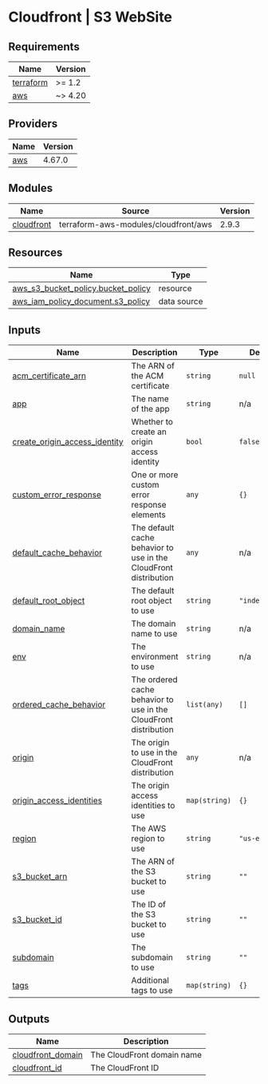 # Cloudfront | S3 WebSite

<!-- BEGINNING OF PRE-COMMIT-TERRAFORM DOCS HOOK -->
## Requirements

| Name | Version |
|------|---------|
| <a name="requirement_terraform"></a> [terraform](#requirement\_terraform) | >= 1.2 |
| <a name="requirement_aws"></a> [aws](#requirement\_aws) | ~> 4.20 |

## Providers

| Name | Version |
|------|---------|
| <a name="provider_aws"></a> [aws](#provider\_aws) | 4.67.0 |

## Modules

| Name | Source | Version |
|------|--------|---------|
| <a name="module_cloudfront"></a> [cloudfront](#module\_cloudfront) | terraform-aws-modules/cloudfront/aws | 2.9.3 |

## Resources

| Name | Type |
|------|------|
| [aws_s3_bucket_policy.bucket_policy](https://registry.terraform.io/providers/hashicorp/aws/latest/docs/resources/s3_bucket_policy) | resource |
| [aws_iam_policy_document.s3_policy](https://registry.terraform.io/providers/hashicorp/aws/latest/docs/data-sources/iam_policy_document) | data source |

## Inputs

| Name | Description | Type | Default | Required |
|------|-------------|------|---------|:--------:|
| <a name="input_acm_certificate_arn"></a> [acm\_certificate\_arn](#input\_acm\_certificate\_arn) | The ARN of the ACM certificate | `string` | `null` | no |
| <a name="input_app"></a> [app](#input\_app) | The name of the app | `string` | n/a | yes |
| <a name="input_create_origin_access_identity"></a> [create\_origin\_access\_identity](#input\_create\_origin\_access\_identity) | Whether to create an origin access identity | `bool` | `false` | no |
| <a name="input_custom_error_response"></a> [custom\_error\_response](#input\_custom\_error\_response) | One or more custom error response elements | `any` | `{}` | no |
| <a name="input_default_cache_behavior"></a> [default\_cache\_behavior](#input\_default\_cache\_behavior) | The default cache behavior to use in the CloudFront distribution | `any` | n/a | yes |
| <a name="input_default_root_object"></a> [default\_root\_object](#input\_default\_root\_object) | The default root object to use | `string` | `"index.html"` | no |
| <a name="input_domain_name"></a> [domain\_name](#input\_domain\_name) | The domain name to use | `string` | n/a | yes |
| <a name="input_env"></a> [env](#input\_env) | The environment to use | `string` | n/a | yes |
| <a name="input_ordered_cache_behavior"></a> [ordered\_cache\_behavior](#input\_ordered\_cache\_behavior) | The ordered cache behavior to use in the CloudFront distribution | `list(any)` | `[]` | no |
| <a name="input_origin"></a> [origin](#input\_origin) | The origin to use in the CloudFront distribution | `any` | n/a | yes |
| <a name="input_origin_access_identities"></a> [origin\_access\_identities](#input\_origin\_access\_identities) | The origin access identities to use | `map(string)` | `{}` | no |
| <a name="input_region"></a> [region](#input\_region) | The AWS region to use | `string` | `"us-east-1"` | no |
| <a name="input_s3_bucket_arn"></a> [s3\_bucket\_arn](#input\_s3\_bucket\_arn) | The ARN of the S3 bucket to use | `string` | `""` | no |
| <a name="input_s3_bucket_id"></a> [s3\_bucket\_id](#input\_s3\_bucket\_id) | The ID of the S3 bucket to use | `string` | `""` | no |
| <a name="input_subdomain"></a> [subdomain](#input\_subdomain) | The subdomain to use | `string` | `""` | no |
| <a name="input_tags"></a> [tags](#input\_tags) | Additional tags to use | `map(string)` | `{}` | no |

## Outputs

| Name | Description |
|------|-------------|
| <a name="output_cloudfront_domain"></a> [cloudfront\_domain](#output\_cloudfront\_domain) | The CloudFront domain name |
| <a name="output_cloudfront_id"></a> [cloudfront\_id](#output\_cloudfront\_id) | The CloudFront ID |
<!-- END OF PRE-COMMIT-TERRAFORM DOCS HOOK -->
